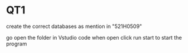 # QT1

create the correct databases as mention  in "521H0509"

go open the folder in Vstudio code 
when open click run start to start the program 
